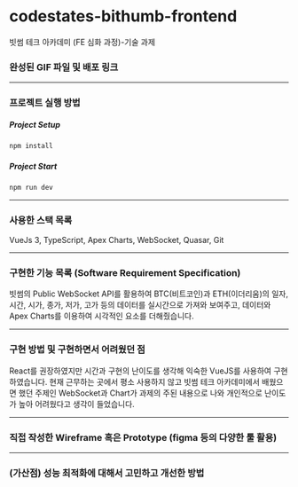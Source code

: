 # codestates-bithumb-frontend

빗썸 테크 아카데미 (FE 심화 과정)-기술 과제

### 완성된 GIF 파일 및 배포 링크

<hr />

### 프로젝트 실행 방법
##### Project Setup

```sh
npm install
```

##### Project Start

```sh
npm run dev
```

<hr />

### 사용한 스택 목록
VueJs 3, TypeScript, Apex Charts, WebSocket, Quasar, Git

<hr />

### 구현한 기능 목록 (Software Requirement Specification)
빗썸의 Public WebSocket API를 활용하여 BTC(비트코인)과 ETH(이더리움)의 일자, 시간, 시가, 종가, 저가, 고가 등의 데이터를 실시간으로 가져와 보여주고, 데이터와 Apex Charts를 이용하여 시각적인 요소를 더해줬습니다.

<hr />

### 구현 방법 및 구현하면서 어려웠던 점
React를 권장하였지만 시간과 구현의 난이도를 생각해 익숙한 VueJS를 사용하여 구현하였습니다.
현재 근무하는 곳에서 평소 사용하지 않고 빗썸 테크 아카데미에서 배웠으면 했던 주제인 WebSocket과 Chart가 과제의 주된 내용으로 나와 개인적으로 난이도가 높아 어려웠다고 생각이 들었습니다.

<hr />

### 직접 작성한 Wireframe 혹은 Prototype (figma 등의 다양한 툴 활용)

<hr />

### (가산점) 성능 최적화에 대해서 고민하고 개선한 방법

